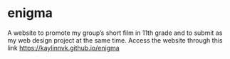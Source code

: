 # enigma
A website to promote my group’s short film in 11th grade and to submit as my web design project at the same time.
Access the website through this link https://kaylinnvk.github.io/enigma
